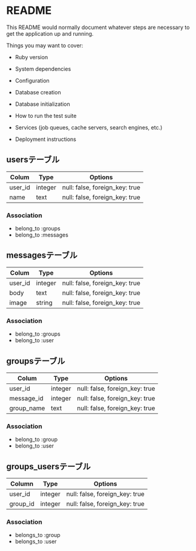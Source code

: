 # README

This README would normally document whatever steps are necessary to get the
application up and running.

Things you may want to cover:

* Ruby version

* System dependencies

* Configuration

* Database creation

* Database initialization

* How to run the test suite

* Services (job queues, cache servers, search engines, etc.)

* Deployment instructions



## usersテーブル

|Colum|Type|Options|
|-----|----|-------|
|user_id|integer|null: false, foreign_key: true|
|name|text|null: false, foreign_key: true|

### Association
- belong_to :groups
- belong_to :messages

## messagesテーブル

|Colum|Type|Options|
|-----|----|-------|
|user_id|integer|null: false, foreign_key: true|
|body|text|null: false, foreign_key: true|
|image|string|null: false, foreign_key: true|

### Association
- belong_to :groups
- belong_to :user

## groupsテーブル

|Colum|Type|Options|
|-----|----|-------|
|user_id|integer|null: false, foreign_key: true|
|message_id|integer|null: false, foreign_key: true|
|group_name|text|null: false, foreign_key: true|

### Association
- belong_to :group
- belong_to :user

## groups_usersテーブル

|Column|Type|Options|
|------|----|-------|
|user_id|integer|null: false, foreign_key: true|
|group_id|integer|null: false, foreign_key: true|

### Association
- belongs_to :group
- belongs_to :user




